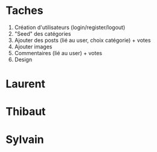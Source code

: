 # Taches
1. Création d'utilisateurs (login/register/logout)
2. "Seed" des catégories 
3. Ajouter des posts (lié au user, choix catégorie) + votes
4. Ajouter images
5. Commentaires (lié au user) + votes
6. Design

# Laurent

# Thibaut

# Sylvain